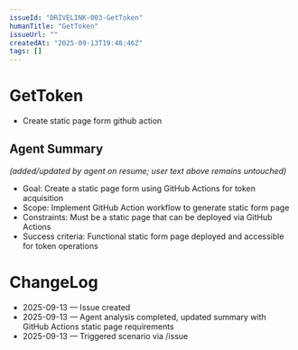 ```yaml
---
issueId: "DRIVELINK-003-GetToken"
humanTitle: "GetToken"
issueUrl: ""
createdAt: "2025-09-13T19:48:46Z"
tags: []
---
```


# GetToken

- Create static page form github action  

## Agent Summary
*(added/updated by agent on resume; user text above remains untouched)*
- Goal: Create a static page form using GitHub Actions for token acquisition
- Scope: Implement GitHub Action workflow to generate static form page
- Constraints: Must be a static page that can be deployed via GitHub Actions
- Success criteria: Functional static form page deployed and accessible for token operations

# ChangeLog
- 2025-09-13 — Issue created
- 2025-09-13 — Agent analysis completed, updated summary with GitHub Actions static page requirements
- 2025-09-13 — Triggered scenario via /issue